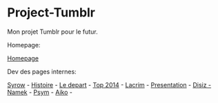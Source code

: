 # Project-Tumblr
Mon projet Tumblr pour le futur.

Homepage:

<a href="https://bigsyrowgraffiti.tumblr.com/" target='_blank'>Homepage</a>

Dev des pages internes:

<a href="https://bigsyrowgraffiti.tumblr.com/Syrow" target='_blank'>Syrow</a> - 
<a href="https://bigsyrowgraffiti.tumblr.com/Histoire" target='_blank'>Histoire</a> - 
<a href="https://bigsyrowgraffiti.tumblr.com/Ledepart" target='_blank'>Le depart</a> - 
<a href="https://bigsyrowgraffiti.tumblr.com/top2014" target='_blank'>Top 2014</a> - 
<a href="https://bigsyrowgraffiti.tumblr.com/post/163189424362/lacrim" target='_blank'>Lacrim</a> - 
<a href="https://bigsyrowgraffiti.tumblr.com/post/163110077947/syrow-presentation" target='_blank'>Presentation</a> - 
<a href="https://bigsyrowgraffiti.tumblr.com/post/163109949072/disiz-namek" target='_blank'>Disiz - Namek</a> - 
<a href="https://bigsyrowgraffiti.tumblr.com/post/163109726817/psym" target='_blank'>Psym</a> - 
<a href="https://bigsyrowgraffiti.tumblr.com/post/162955224927/aiko" target='_blank'>Aiko</a> - 
